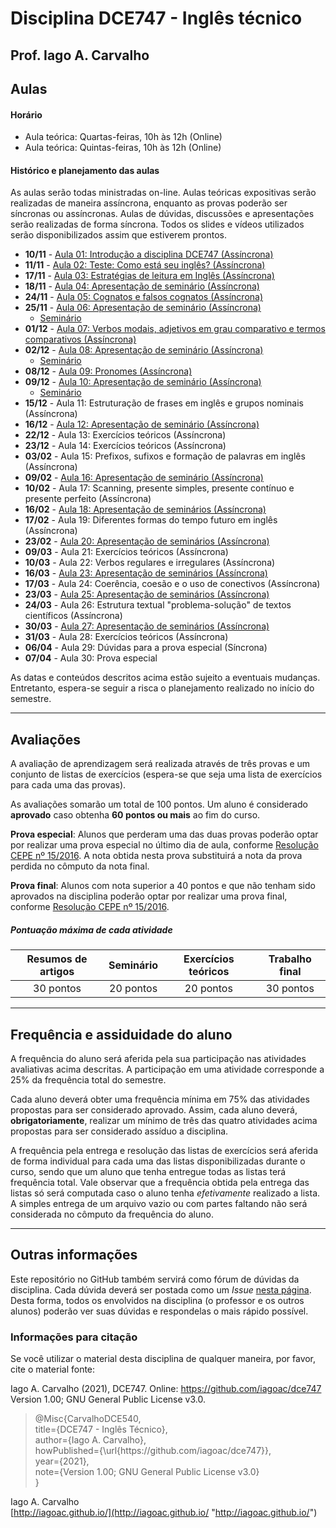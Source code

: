 
# Disciplina DCE747 - Inglês técnico

## Prof. Iago A. Carvalho

## Aulas

#### Horário

  - Aula teórica: Quartas-feiras, 10h às 12h (Online)
  - Aula teórica: Quintas-feiras, 10h às 12h (Online)
 
#### Histórico e planejamento das aulas

As aulas serão todas ministradas on-line. Aulas teóricas expositivas serão realizadas de maneira assíncrona, enquanto as provas poderão ser síncronas ou assíncronas. Aulas de dúvidas, discussões e apresentações serão realizadas de forma síncrona. Todos os slides e vídeos utilizados serão disponibilizados assim que estiverem prontos.

  - **10/11** - [Aula 01: Introdução a disciplina DCE747 (Assíncrona)](https://youtu.be/ir2FGqbpvoM)
  - **11/11** - [Aula 02: Teste: Como está seu inglês? (Assíncrona)](https://github.com/iagoac/dce747/tree/main/exercicios/lista_0)
  - **17/11** - [Aula 03: Estratégias de leitura em Inglês (Assíncrona)](https://youtu.be/ECjY9rwiWFw)
  - **18/11** - [Aula 04: Apresentação de seminário (Assíncrona)](https://github.com/iagoac/dce747/blob/main/textos/resumo_aula_04.pdf)
  - **24/11** - [Aula 05: Cognatos e falsos cognatos (Assíncrona)](https://youtu.be/BAx71Q_Ak2Y)
  - **25/11** - [Aula 06: Apresentação de seminário (Assíncrona)](https://github.com/iagoac/dce747/blob/main/textos/resumo_aula_06.pdf)
    - [Seminário](https://www.youtube.com/watch?v=0OaFcWMYVFs)
  - **01/12** - [Aula 07: Verbos modais, adjetivos em grau comparativo e termos comparativos (Assíncrona)](https://youtu.be/FGl75Ih37LU)
  - **02/12** - [Aula 08: Apresentação de seminário (Assíncrona)](https://github.com/iagoac/dce747/blob/main/textos/resumo_aula_08.pdf)
    - [Seminário](https://www.youtube.com/watch?v=68bXdGRMdlA)
  - **08/12** - [Aula 09: Pronomes (Assíncrona)](https://youtu.be/hPuqDRERT0A)
  - **09/12** - [Aula 10: Apresentação de seminário (Assíncrona)](https://github.com/iagoac/dce747/blob/main/textos/resumo_aula_10.pdf)
    - [Seminário](https://youtu.be/TSBM3deEbHY)
  - **15/12** - Aula 11: Estruturação de frases em inglês e grupos nominais (Assíncrona)
  - **16/12** - [Aula 12: Apresentação de seminário (Assíncrona)](https://github.com/iagoac/dce747/blob/main/textos/resumo_aula_12.pdf)
  - **22/12** - Aula 13: Exercícios teóricos (Assíncrona)
  - **23/12** - Aula 14: Exercícios teóricos (Assíncrona)
  - **03/02** - Aula 15: Prefixos, sufixos e formação de palavras em inglês (Assíncrona)
  - **09/02** - [Aula 16: Apresentação de seminário (Assíncrona)](https://github.com/iagoac/dce747/blob/main/textos/resumo_aula_16.pdf)
  - **10/02** - Aula 17: Scanning, presente simples, presente contínuo e presente perfeito (Assíncrona)
  - **16/02** - [Aula 18: Apresentação de seminários (Assíncrona)](https://github.com/iagoac/dce747/blob/main/textos/resumo_aula_18.pdf)
  - **17/02** - Aula 19: Diferentes formas do tempo futuro em inglês (Assíncrona)
  - **23/02** - [Aula 20: Apresentação de seminários (Assíncrona)](https://github.com/iagoac/dce747/blob/main/textos/resumo_aula_20.pdf)
  - **09/03** - Aula 21: Exercícios teóricos (Assíncrona)
  - **10/03** - Aula 22: Verbos regulares e irregulares (Assíncrona)
  - **16/03** - [Aula 23: Apresentação de seminários (Assíncrona)](https://github.com/iagoac/dce747/blob/main/textos/resumo_aula_23.pdf)
  - **17/03** - Aula 24: Coerência, coesão e o uso de conectivos (Assíncrona)
  - **23/03** - [Aula 25: Apresentação de seminários (Assíncrona)](https://github.com/iagoac/dce747/blob/main/textos/resumo_aula_25.pdf)
  - **24/03** - Aula 26: Estrutura textual "problema-solução" de textos científicos (Assíncrona)
  - **30/03** - [Aula 27: Apresentação de seminários (Assíncrona)](https://github.com/iagoac/dce747/blob/main/textos/resumo_aula_27.pdf)
  - **31/03** - Aula 28: Exercícios teóricos (Assíncrona)
  - **06/04** - Aula 29: Dúvidas para a prova especial (Síncrona)
  - **07/04** - Aula 30: Prova especial

As datas e conteúdos descritos acima estão sujeito a eventuais mudanças. 
Entretanto, espera-se seguir a risca o planejamento realizado no início do semestre.

---

## Avaliações

A avaliação de aprendizagem será realizada através de três provas e um conjunto de listas de exercícios (espera-se que seja uma lista de exercícios para cada uma das provas).

As avaliações somarão um total de 100 pontos. Um aluno é considerado **aprovado** caso obtenha **60 pontos ou mais** ao fim do curso.

**Prova especial**: Alunos que perderam uma das duas provas poderão optar por realizar uma prova especial no último dia de aula, conforme [Resolução CEPE nº 15/2016](https://www.unifal-mg.edu.br/portal/wp-content/uploads/sites/52/2019/07/15-2016-aprova-Reg.-Geral-Cursos-de-gradua%C3%A7%C3%A3o-11935-8-alterada-pela-016-2019-vide-res-020-2019.pdf "Resolução CEPE nº 15/2016"). A nota obtida nesta prova substituirá a nota da prova perdida no cômputo da nota final.

**Prova final**: Alunos com nota superior a 40 pontos e que não tenham sido aprovados na disciplina poderão optar por realizar uma prova final, conforme [Resolução CEPE nº 15/2016](https://www.unifal-mg.edu.br/portal/wp-content/uploads/sites/52/2019/07/15-2016-aprova-Reg.-Geral-Cursos-de-gradua%C3%A7%C3%A3o-11935-8-alterada-pela-016-2019-vide-res-020-2019.pdf "Resolução CEPE nº 15/2016").

##### Pontuação máxima de cada atividade
| Resumos de artigos  | Seminário  |  Exercícios teóricos | Trabalho final | 
| :------------: | :------------: | :------------: | :------------: |
| 30 pontos  | 20 pontos  | 20 pontos  | 30 pontos  |

---

## Frequência e assiduidade do aluno

A frequência do aluno será aferida pela sua participação nas atividades avaliativas acima descritas. A participação em uma atividade corresponde a 25% da frequência total do semestre.

Cada aluno deverá obter uma frequência mínima em 75% das atividades propostas para ser considerado aprovado. Assim, cada aluno deverá, **obrigatoriamente**, realizar um mínimo de três das quatro atividades acima propostas para ser considerado assíduo a disciplina.

A frequência pela entrega e resolução das listas de exercícios será aferida de forma individual para cada uma das listas disponibilizadas durante o curso, sendo que um aluno que tenha entregue todas as listas terá frequência total.
Vale observar que a frequência obtida pela entrega das listas só será computada caso o aluno tenha *efetivamente* realizado a lista. A simples entrega de um arquivo vazio ou com partes faltando não será considerada no cômputo da frequência do aluno.

---

## Outras informações

Este repositório no GitHub também servirá como fórum de dúvidas da disciplina. Cada dúvida deverá ser postada como um *Issue* [nesta página](https://github.com/iagoac/dce540/issues). Desta forma, todos os envolvidos na disciplina (o professor e os outros alunos) poderão ver suas dúvidas e respondelas o mais rápido possível.

### Informações para citação

Se você utilizar o material desta disciplina de qualquer maneira, por favor, cite o material fonte:

Iago A. Carvalho (2021), DCE747. Online: https://github.com/iagoac/dce747 Version 1.00; GNU General Public License v3.0.


> @Misc{CarvalhoDCE540,  
title={DCE747 - Inglês Técnico},  
author={Iago A. Carvalho},   
howPublished={\url{https&#58;//github\.com/iagoac/dce747}},  
year={2021},  
note={Version 1.00; GNU General Public License v3.0}  
}


Iago A. Carvalho  
[http://iagoac.github.io/](http://iagoac.github.io/ "http://iagoac.github.io/")
